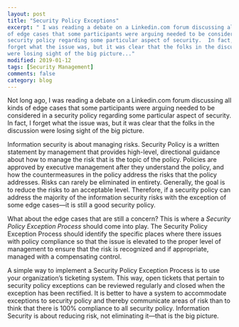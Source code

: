 ```yaml
---
layout: post
title: "Security Policy Exceptions"
excerpt: " I was reading a debate on a Linkedin.com forum discussing all kinds
of edge cases that some participants were arguing needed to be considered in a
security policy regarding some particular aspect of security.  In fact, I
forget what the issue was, but it was clear that the folks in the discussion
were losing sight of the big picture..."
modified: 2019-01-12
tags: [Security Management]
comments: false
category: blog
---
```


Not long ago, I was reading a debate on a Linkedin.com forum discussing all
kinds of edge cases that some participants were arguing needed to be considered
in a security policy regarding some particular aspect of security.  In fact, I
forget what the issue was, but it was clear that the folks in the discussion
were losing sight of the big picture.

Information security is about managing risks.  Security Policy is a written
statement by management that provides high-level, directional guidance about
how to manage the risk that is the topic of the policy.  Policies are approved
by executive management after they understand the policy, and how the
countermeasures in the policy address the risks that the policy addresses.
Risks can rarely be eliminated in entirety.  Generally, the goal is to reduce
the risks to an acceptable level.  Therefore, if a security policy can address
the majority of the information security risks with the exception of some edge
cases—it is still a good security policy.

What about the edge cases that are still a concern?  This is where a
_Security Policy Exception Process_ should come into play.  The Security
Policy Exception Process should identify the specific places where there issues
with policy compliance so that the issue is elevated to the proper level of
management to ensure that the risk is recognized and if appropriate, managed
with a compensating control.

A simple way to implement a Security Policy Exception Process is to use your
organization’s ticketing system.  This way, open tickets that pertain to
security policy exceptions can be reviewed regularly and closed when the
exception has been rectified.  It is better to have a system to accommodate
exceptions to security policy and thereby communicate areas of risk than to
think that there is 100% compliance to all security policy.  Information
Security is about reducing risk, not eliminating it—that is the big picture.
